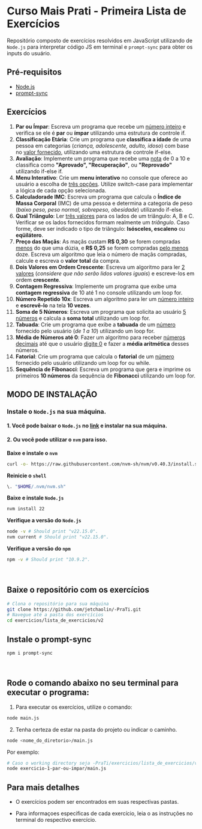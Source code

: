 # **Curso Mais Prati - Primeira Lista de Exercícios**

Repositório composto de exercícios resolvidos em JavaScript utilizando de `Node.js` para interpretar código JS em terminal e `prompt-sync` para obter os inputs do usuário.

## **Pré-requisitos**

* [Node.js](#instale-o-nodejs-na-sua-máquina)
* [prompt-sync](#instale-o-prompt-sync)

## **Exercícios**

1. **Par ou Ímpar**: Escreva um programa que recebe um <ins>número inteiro</ins> e verifica se ele é **par** ou **ímpar**
 utilizando uma estrutura de controle if.
2. **Classificação Etária**: Crie um programa que **classifica a idade** de uma pessoa em categorias (*criança,
 adolescente, adulto, idoso*) com base no <ins>valor fornecido</ins>, utilizando uma estrutura de
 controle if-else.
3. **Avaliação**: Implemente um programa que recebe uma <ins>nota</ins> de 0 a 10 e classifica como
 **"Aprovado", "Recuperação"**, ou **"Reprovado"** utilizando if-else if.
4. **Menu Interativo**: Crie um **menu interativo** no console que oferece ao usuário a escolha de <ins>três opções</ins>.
 Utilize switch-case para implementar a lógica de cada opção selecionada.
5. **Calculadorade IMC**: Escreva um programa que calcula o **Índice de Massa Corporal** (IMC) de uma pessoa e
 determina a categoria de peso (*baixo peso, peso normal, sobrepeso, obesidade*)
 utilizando if-else.
6. **Qual Triângulo**: Ler <ins>três valores</ins> para os lados de um triângulo: A, B e C. Verificar se os lados fornecidos
 formam realmente um *triângulo*. Caso forme, deve ser indicado o tipo de triângulo:
 **Isósceles, escaleno** ou **eqüilátero**.
7. **Preço das Maçãs**: As maçãs custam **R$ 0,30** se forem compradas <ins>menos</ins> do que uma dúzia, e **R$ 0,25** se
 forem compradas <ins>pelo menos</ins> doze. Escreva um algoritmo que leia o número de maçãs
 compradas, calcule e escreva o **valor total** da compra.
8. **Dois Valores em Ordem Crescente**: Escreva um algoritmo para ler <ins>2 valores</ins> (*considere que não serão lidos valores iguais*)
 e escreve-los em ordem **crescente**.
9. **Contagem Regressiva**: Implemente um programa que exibe uma **contagem regressiva** de 10 até 1 no console
 utilizando um loop for.
10. **Número Repetido 10x**: Escreva um algoritmo para ler um <ins>número inteiro</ins> e **escrevê-lo** na tela **10 vezes**.
11. **Soma de 5 Números**: Escreva um programa que solicita ao usuário <ins>5 números</ins> e calcula a **soma total**
 utilizando um loop for.
12. **Tabuada**: Crie um programa que exibe a **tabuada** de um <ins>número</ins> fornecido pelo usuário (*de 1 a 10*) utilizando um loop for.
13. **Média de Números até 0**:  Fazer um algoritmo para receber <ins>números decimais</ins> até que o usuário <ins>digite 0</ins> e fazer
 a **média aritmética** desses números.
14. **Fatorial**: Crie um programa que calcula o **fatorial** de um <ins>número</ins> fornecido pelo usuário
 utilizando um loop for ou while.
15. **Sequência de Fibonacci**: Escreva um programa que gera e imprime os primeiros **10 números** da sequência de **Fibonacci** utilizando um loop for.

## **MODO DE INSTALAÇÃO**

### Instale o `Node.js` na sua máquina. 

#### 1. Você pode baixar o `Node.js` no [link](https://nodejs.org/en/download/) e instalar na sua máquina.

#### 2. Ou você pode utilizar o `nvm` para isso.

**Baixe e instale o `nvm`**

```sh
curl -o- https://raw.githubusercontent.com/nvm-sh/nvm/v0.40.3/install.sh | bash
```

**Reinicie o `shell`**

```sh
\. "$HOME/.nvm/nvm.sh"
```

**Baixe e instale `Node.js`**

```sh
nvm install 22
```

**Verifique a versão do `Node.js`**

```sh
node -v # Should print "v22.15.0".
nvm current # Should print "v22.15.0".
```

**Verifique a versão do `npm`**

```sh
npm -v # Should print "10.9.2".
```
<br />

## **Baixe o repositório com os exercícios**
 
```sh
# Clona o repositório para sua máquina
git clone https://github.com/jetchaolin/-PraTi.git
# Navegue até a pasta dos exercícios
cd exercicios/lista_de_exercicios/v2
```

## **Instale o prompt-sync**

```
npm i prompt-sync
```

<br />

## **Rode o comando abaixo no seu terminal para executar o programa:**
 
1. Para executar os exercícios, utilize o comando:
```sh
node main.js
```

2. Tenha certeza de estar na pasta do projeto ou indicar o caminho.
```sh
node <nome_do_diretorio>/main.js
```
Por exemplo:

```sh
# Caso o working directory seja -PraTi/exercicios/lista_de_exercicios/v2
node exercicio-1-par-ou-impar/main.js
```

## Para mais detalhes

- O exercícios podem ser encontrados em suas respectivas pastas.

- Para informaçoes especificas de cada exercício, leia o as instruções no terminal do respectivo exercício.

